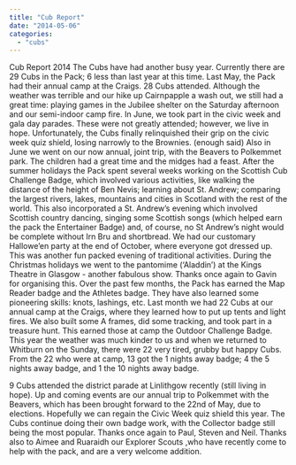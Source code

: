 ```yaml
---
title: "Cub Report"
date: "2014-05-06"
categories: 
  - "cubs"
---
```


Cub Report 2014 The Cubs have had another busy year. Currently there are 29 Cubs in the Pack; 6 less than last year at this time. Last May, the Pack had their annual camp at the Craigs. 28 Cubs attended. Although the weather was terrible and our hike up Cairnpapple a wash out, we still had a great time: playing games in the Jubilee shelter on the Saturday afternoon and our semi-indoor camp fire. In June, we took part in the civic week and gala day parades. These were not greatly attended; however, we live in hope. Unfortunately, the Cubs finally relinquished their grip on the civic week quiz shield, losing narrowly to the Brownies. (enough said) Also in June we went on our now annual, joint trip, with the Beavers to Polkemmet park. The children had a great time and the midges had a feast. After the summer holidays the Pack spent several weeks working on the Scottish Cub Challenge Badge, which involved various activities, like walking the distance of the height of Ben Nevis; learning about St. Andrew; comparing the largest rivers, lakes, mountains and cities in Scotland with the rest of the world. This also incorporated a St. Andrew’s evening which involved Scottish country dancing, singing some Scottish songs (which helped earn the pack the Entertainer Badge) and, of course, no St Andrew’s night would be complete without Irn Bru and shortbread. We had our customary Hallowe’en party at the end of October, where everyone got dressed up. This was another fun packed evening of traditional activities. During the Christmas holidays we went to the pantomime (‘Aladdin’) at the Kings Theatre in Glasgow - another fabulous show. Thanks once again to Gavin for organising this. Over the past few months, the Pack has earned the Map Reader badge and the Athletes badge. They have also learned some pioneering skills: knots, lashings, etc. Last month we had 22 Cubs at our annual camp at the Craigs, where they learned how to put up tents and light fires. We also built some A frames, did some tracking, and took part in a treasure hunt. This earned those at camp the Outdoor Challenge Badge. This year the weather was much kinder to us and when we returned to Whitburn on the Sunday, there were 22 very tired, grubby but happy Cubs. From the 22 who were at camp, 13 got the 1 nights away badge; 4 the 5 nights away badge, and 1 the 10 nights away badge.

9 Cubs attended the district parade at Linlithgow recently (still living in hope). Up and coming events are our annual trip to Polkemmet with the Beavers, which has been brought forward to the 22nd of May, due to elections. Hopefully we can regain the Civic Week quiz shield this year. The Cubs continue doing their own badge work, with the Collector badge still being the most popular. Thanks once again to Paul, Steven and Neil. Thanks also to Aimee and Ruaraidh our Explorer Scouts ,who have recently come to help with the pack, and are a very welcome addition.
